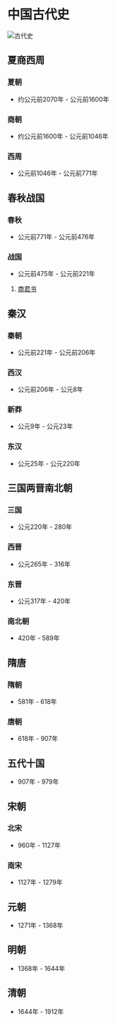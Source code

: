 # 中国古代史

![古代史](/images/china_ancient.jpg)

## 夏商西周

### 夏朝

- 约公元前2070年 - 公元前1600年

### 商朝

- 约公元前1600年 - 公元前1046年

### 西周

- 公元前1046年 - 公元前771年

## 春秋战国

### 春秋

- 公元前771年 - 公元前476年

### 战国

- 公元前475年 - 公元前221年

1. [商君书](/history/china/misc/book_of_lord_shang.md)

## 秦汉

### 秦朝

- 公元前221年 - 公元前206年

### 西汉

- 公元前206年 - 公元8年

### 新莽

- 公元9年 - 公元23年

### 东汉

- 公元25年 - 公元220年

## 三国两晋南北朝

### 三国

- 公元220年 - 280年

### 西晋

- 公元265年 - 316年

### 东晋

- 公元317年 - 420年

### 南北朝

- 420年 - 589年

## 隋唐

### 隋朝

- 581年 - 618年

### 唐朝

- 618年 - 907年

## 五代十国

- 907年 - 979年

## 宋朝

### 北宋

- 960年 - 1127年

### 南宋

- 1127年 - 1279年

## 元朝

- 1271年 - 1368年

## 明朝

- 1368年 - 1644年

## 清朝

- 1644年 - 1912年

